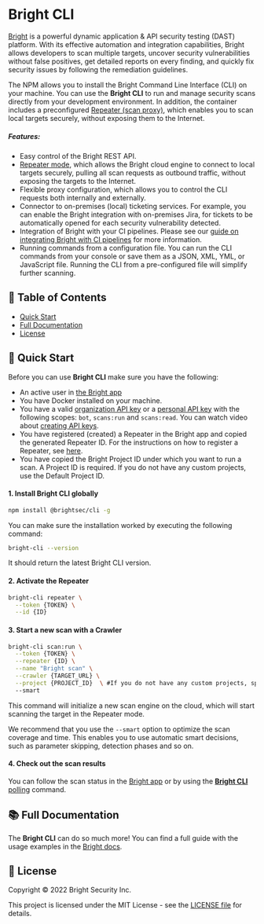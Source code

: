 # Bright CLI

[Bright](https://brightsec.com) is a powerful dynamic application & API security testing (DAST) platform. With its effective automation and integration capabilities, Bright allows developers to scan multiple targets, uncover security vulnerabilities without false positives, get detailed reports on every finding, and quickly fix security issues by following the remediation guidelines.

The NPM allows you to install the Bright Command Line Interface (CLI) on your machine. You can use the **Bright CLI** to run and manage security scans directly from your development environment. In addition, the container includes a preconfigured [Repeater (scan proxy)](https://docs.brightsec.com/docs/on-premises-repeater-local-agent), which enables you to scan local targets securely, without exposing them to the Internet.

##### Features:

- Easy control of the Bright REST API.
- [Repeater mode](https://docs.brightsec.com/docs/initializing-the-repeater), which allows the Bright cloud engine to connect to local targets securely, pulling all scan requests as outbound traffic, without exposing the targets to the Internet.
- Flexible proxy configuration, which allows you to control the CLI requests both internally and externally.
- Connector to on-premises (local) ticketing services. For example, you can enable the Bright integration with on-premises Jira, for tickets to be automatically opened for each security vulnerability detected.
- Integration of Bright with your CI pipelines. Please see our [guide on integrating Bright with CI pipelines](https://docs.brightsec.com/docs/integrate-bright-with-your-ci-pipeline) for more information.
- Running commands from a configuration file. You can run the CLI commands from your console or save them as a JSON, XML, YML, or JavaScript file. Running the CLI from a pre-configured file will simplify further scanning.

## 🔎 Table of Contents

- [Quick Start](#🚀-quick-start)
- [Full Documentation](#📚-full-documentation)
- [License](#📝-license)

## 🚀 Quick Start

Before you can use **Bright CLI** make sure you have the following:

- An active user in [the Bright app](https://app.brightsec.com/)
- You have Docker installed on your machine.
- You have a valid [organization API key](https://docs.brightsec.com/docs/manage-your-organization#manage-organization-apicli-authentication-tokens) or a [personal API key](https://docs.brightsec.com/docs/manage-your-personal-account#manage-your-personal-api-keys-authentication-tokens) with the following scopes: `bot`, `scans:run` and `scans:read`. You can watch video about [creating API keys](https://www.youtube.com/watch?v=W_WdIGPXoUQ&t=3s).
- You have registered (created) a Repeater in the Bright app and copied the generated Repeater ID. For the instructions on how to register a Repeater, see [here](https://docs.brightsec.com/docs/manage-repeaters#create-a-new-repeater).
- You have copied the Bright Project ID under which you want to run a scan. A Project ID is required. If you do not have any custom projects, use the Default Project ID.

#### 1. Install Bright CLI globally

```bash
npm install @brightsec/cli -g
```

You can make sure the installation worked by executing the following command:

```bash
bright-cli --version
```

It should return the latest Bright CLI version.

#### 2. Activate the Repeater

```bash
bright-cli repeater \
  --token {TOKEN} \
  --id {ID}
```

#### 3. Start a new scan with a Crawler

```bash
bright-cli scan:run \
  --token {TOKEN} \
  --repeater {ID} \
  --name "Bright scan" \
  --crawler {TARGET_URL} \
  --project {PROJECT_ID}  \ #If you do not have any custom projects, specify the Default Project ID.
  --smart
```

This command will initialize a new scan engine on the cloud, which will start scanning the target in the Repeater mode.

We recommend that you use the `--smart` option to optimize the scan coverage and time. This enables you to use automatic smart decisions, such as parameter skipping, detection phases and so on.

#### 4. Check out the scan results

You can follow the scan status in the [Bright app](https://app.brightsec.com/scans) or by using the [**Bright CLI** polling](https://docs.brightsec.com/docs/checking-scan-status) command.

## 📚 Full Documentation

The **Bright CLI** can do so much more! You can find a full guide with the usage examples in the [Bright docs](https://docs.brightsec.com/docs/getting-started-with-bright-cli).

## 📝 License

Copyright © 2022 Bright Security Inc.

This project is licensed under the MIT License - see the [LICENSE file](LICENSE) for details.
